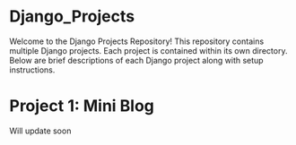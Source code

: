 # Django_Projects

Welcome to the Django Projects Repository! This repository contains multiple Django projects. 
Each project is contained within its own directory. Below are brief descriptions of each Django project along with setup instructions.

# Project 1: Mini Blog

Will update soon
